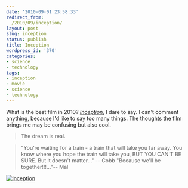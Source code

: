 ```yaml
---
date: '2010-09-01 23:58:33'
redirect_from:
  /2010/09/inception/
layout: post
slug: inception
status: publish
title: Inception
wordpress_id: '370'
categories:
- science
- technology
tags:
- inception
- movie
- science
- technology
---
```


What is the best film in 2010? _[Inception](http://inceptionmovie.warnerbros.com/)_, I dare to say. I can't comment anything, because I'd like to say too many things. The thoughts the film brings me may be confusing but also cool.



> The dream is real.




> "You're waiting for a train - a train that will take you far away. You know where you hope the train will take you, BUT YOU CAN'T BE SURE. But it doesn't matter..." -- Cobb
"Because we'll be together!!!..."-- Mal


[![Inception](http://upload.wikimedia.org/wikipedia/en/7/7f/Inception_ver3.jpg)](http://en.wikipedia.org/wiki/Inception_(film))
